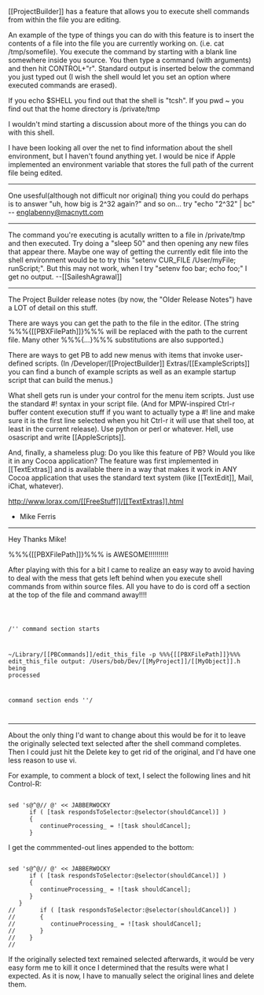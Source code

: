 

[[ProjectBuilder]] has a feature that allows you to execute shell commands from within the file you are editing.

An example of the type of things you can do with this feature is to insert the contents of a file into the file you are currently working on. (i.e. cat /tmp/somefile). You execute the command by starting with a blank line somewhere inside you source. You then type a command (with arguments) and then hit CONTROL+"r". Standard output is inserted below the command you just typed out (I wish the shell would let you set an option where executed commands are erased).

If you echo $SHELL you find out that the shell is "tcsh". 
If you pwd ~ you find out that the home directory is /private/tmp

I wouldn't mind starting a discussion about more of the things you can do with this shell.

I have been looking all over the net to find information about the shell environment, but I haven't found anything yet. I would be nice if Apple implemented an environment variable that stores the full path of the current file being edited. 

----
One usesful(although not difficult nor original) thing you could do perhaps is to answer "uh, how big is 2^32 again?" and so on... try "echo "2^32" | bc" -- englabenny@macnytt.com

----
The command you're executing is acutally written to a file in /private/tmp and then executed.  Try doing a "sleep 50" and then opening any new files that appear there.  Maybe one way of getting the currently edit file into the shell environment would be to try this "setenv CUR_FILE /User/myFile; runScript;".  But this may not work, when I try "setenv foo bar; echo foo;" I get no output.
--[[SaileshAgrawal]]

----
The Project Builder release notes (by now, the "Older Release Notes") have a LOT of detail on this stuff.  

There are ways you can get the path to the file in the editor.  (The string %%%{[[PBXFilePath]]}%%% will be replaced with the path to the current file.  Many other %%%{...}%%% substitutions are also supported.)

There are ways to get PB to add new menus with items that invoke user-defined scripts.  (In /Developer/[[ProjectBuilder]] Extras/[[ExampleScripts]] you can find a bunch of example scripts as well as an example startup script that can build the menus.)

What shell gets run is under your control for the menu item scripts.  Just use the standard #! syntax in your script file.  (And for MPW-inspired Ctrl-r buffer content execution stuff if you want to actually type a #! line and make sure it is the first line selected when you hit Ctrl-r it will use that shell too, at least in the current release).  Use python or perl or whatever.  Hell, use osascript and write [[AppleScripts]].

And, finally, a shameless plug:  Do you like this feature of PB?  Would you like it in any Cocoa application?  The feature was first implemented in [[TextExtras]] and is available there in a way that makes it work in ANY Cocoa application that uses the standard text system (like [[TextEdit]], Mail, iChat, whatever).  

http://www.lorax.com/[[FreeStuff]]/[[TextExtras]].html

- Mike Ferris

----

Hey Thanks Mike!

%%%{[[PBXFilePath]]}%%% is AWESOME!!!!!!!!!!

After playing with this for a bit I came to realize an easy way to avoid having to deal with the mess that gets left behind when you execute shell commands from within source files. All you have to do is cord off a section at the top of the file and command away!!!!

<code>


/'' command section starts

~/Library/[[PBCommands]]/edit_this_file -p %%%{[[PBXFilePath]]}%%%
edit_this_file output: /Users/bob/Dev/[[MyProject]]/[[MyObject]].h being processed

command section ends ''/ 




</code>

----

About the only thing I'd want to change about this would be for it to leave the originally selected text selected after the shell command completes.  Then I could just hit the Delete key to get rid of the original, and I'd have one less reason to use vi.

For example, to comment a block of text, I select the following lines and hit Control-R:

<code>
sed 's@^@// @' << JABBERWOCKY
      if ( [task respondsToSelector:@selector(shouldCancel)] )
      {
         continueProcessing_ = ![task shouldCancel];
      }
</code>

I get the commmented-out lines appended to the bottom:

<code>
sed 's@^@// @' << JABBERWOCKY
      if ( [task respondsToSelector:@selector(shouldCancel)] )
      {
         continueProcessing_ = ![task shouldCancel];
      }
   }
//       if ( [task respondsToSelector:@selector(shouldCancel)] )
//       {
//          continueProcessing_ = ![task shouldCancel];
//       }
//    }
// 
</code>

If the originally selected text remained selected afterwards, it would be very easy form me to kill it once I determined that the results were what I expected.  As it is now, I have to manually select the original lines and delete them.